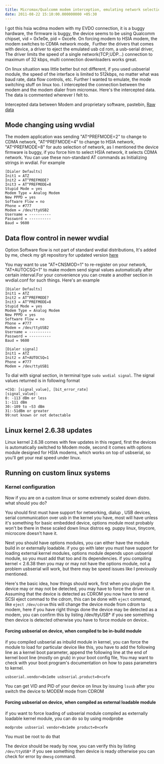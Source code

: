```yaml
---
title: Micromax/Qualcomm modem interception, emulating network selection on linux
date: 2011-08-22 15:10:00.000000000 +05:30
---
```


I got this hsia wcdma modem with my EVDO connection, it is a buggy hardware, the firmware is buggy, the device seems to be using Qualcomm chipset,  vid = 0x1e0e, pid = 0xcefe. On forcing modem to HSIA modem, the modem switches to CDMA network mode,  Further the drivers that comes with device, a driver to eject the emulated usb cd rom, a usb-serial driver, The driver limits the speed of a single network(TCP,UDP...) connection to maximum of 32 kbps, multi connection downloaders works great.

On linux situation was little better but not different, if you used usbserial module, the speed of the interface is limited to 512kbps, no matter what was baud rate, data flow controls, etc. Further I wanted to emulate, the mode switching stuff on linux too. I intercepted the connection between the modem and the modem dialer from micromax. Here's the intercepted data. The data is commented wherever I felt to.

Intercepted data between Modem and proprietary software, pastebin, <a href="http://pastebin.com/CJAQQMuu" title="Intercepted data between Modem and it's software">Raw data</a>

## Mode changing using wvdial

The modem application was sending "AT^PREFMODE=2" to change to CDMA network, "AT^PREFMODE=4" to change to HSIA network, "AT^PREFMODE=8" for auto selection of network, as I mentioned the device firmware is buggy, if you force him to select HSIA network, it selects CDMA network. You can use these non-standard AT commands as Initializing strings in wvdial. For example

```
[Dialer Defaults]
Init1 = ATZ
Init2 = AT^PREFMODE?
Init3 = AT^PREFMODE=8
Stupid Mode = yes
Modem Type = Analog Modem
New PPPD = yes
Software Flow = no
Phone = #777
Modem = /dev/ttyUSB2
Username = ----------
Password = ----------
Baud = 9600
```

## Data flow control in newer wvdial

Option Software flow is not part of standard wvdial distributions, It's added by me, check my git repository for updated version <a href="https://github.com/linuxexp/wvdial">here</a>

You may want to use "AT+CNSMOD=1" to re-register on your network, "AT+AUTOCSQ=1" to make modem send signal values automatically after certain interval.For your convenience you can create a another section in wvdial.conf for such things. Here's an example

```
[Dialer Defaults]
Init1 = ATZ
Init2 = AT^PREFMODE?
Init3 = AT^PREFMODE=8
Stupid Mode = yes
Modem Type = Analog Modem
New PPPD = yes
Software Flow = no
Phone = #777
Modem = /dev/ttyUSB2
Username = ----------
Password = ----------
Baud = 9600 

[Dialer signal]
Init1 = ATZ
Init2 = AT+AUTOCSQ=1
Phone = #777
Modem = /dev/ttyUSB1
```

To dial with signal section, in terminal type `sudo wvdial signal`. The signal values returned is in following format

```
+CSQ: [signal_value], [bit_error_rate]
[signal_value]:
0: -113 dBm or less
1:-111 dBm
30:-109 to –53 dBm
31:-51dBm or greater
99:not known or not detectable 
```

## Linux kernel 2.6.38 updates
Linux kernel 2.6.38 comes with few updates in this regard, first the devices is automatically switched to Modem mode, second it comes with options module designed for HSIA modems, which works on top of usbserial, so you'll get your real speed under linux.

## Running on custom linux systems

### Kernel configuration

Now if you are on a custom linux or some extremely scaled down distro. what should you do?

You should first must have support for networking, dialup , USB devices, serial communication over usb in the kernel you have, most will have unless it's something for basic embedded device, options module most probably won't be there in these scaled down linux distros eg. puppy linux, tinycore, microcore doesn't have it.

Next you should have options modules, you can either have the module build in or externally loadable. if you go with later you must have support for loading external kernel modules, options module depends upon usbserial module, so you must add that too and its dependencies. if you compiling kernel &lt; 2.6.38 then you may or may not have the options module, not a problem usbserial will work, but there may be speed issues like I previously mentioned.

Here's the basic idea, how things should work, first when you plugin the device may or may not be detected, you may have to force the driver on it. Assuming that the device is detected as CDROM you now have to send SCSI eject commad to the cdrom, this can be done with <code>eject</code> command, like <code>eject /dev/cdrom</code> this will change the device mode from cdrom to modem, here if you have right things done the device may be detected as a modem, you can confirm this by listing /dev/ttyUSB* if you see something then device is detected otherwise you have to force module on device..

#### Forcing usbserial on device, when compiled to be in-build module
if you compiled usbserial as inbuild module in kernel, you can force the module to load for particular device like this, you have to add the following line as a kernel boot parameter, append the following line at the end of kernel boot line (mostly on grub) in your boot config file, You may want to check with your boot program's documentation on how to pass parameters to kernel.

```
usbserial.vendor=0x1e0e usbserial.product=0×cefe 
```

You can get VID and PID of your device on linux by issuing `lsusb` after you switch the device to MODEM mode from CDROM

#### Forcing usbserial on device, when compiled as external loadable module

if you want to force loading of usbserial module compiled as externally loadable kernel module, you can do so by using modprobe

```
modprobe usbserial vendor=0x1e0e product=0×cefe
```

You must be root to do that

The device should be ready by now, you can verify this by listing `/dev/ttyUSB*` if you see something then device is ready otherwise you can check for error by `dmesg` command.